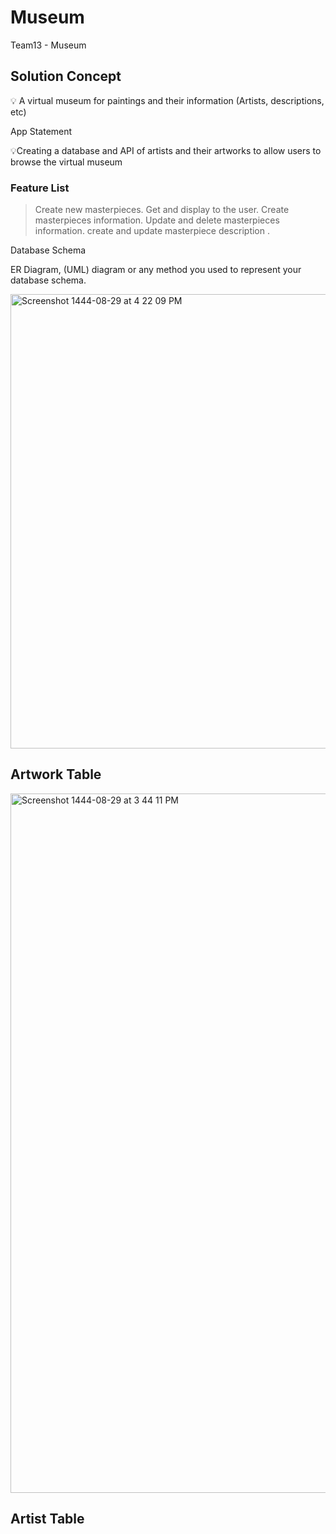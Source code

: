 # Museum
Team13 - Museum



## Solution Concept

💡 A virtual museum for paintings and their information (Artists, descriptions, etc)

App Statement

💡Creating a database and API of artists and their artworks to allow users to browse the virtual museum

### Feature List

 > Create new masterpieces.
 > Get and display to the user.
 > Create masterpieces information.
 > Update and delete masterpieces information.
 > create and update masterpiece description .

Database Schema

ER Diagram, (UML) diagram or any method you used to represent your database schema.

<img width="727" alt="Screenshot 1444-08-29 at 4 22 09 PM" src="https://user-images.githubusercontent.com/117020066/226618868-64d24be5-d3e0-420e-b369-e0032d11b309.png">



## Artwork Table 



<img width="1119" alt="Screenshot 1444-08-29 at 3 44 11 PM" src="https://user-images.githubusercontent.com/117020066/226609700-40898808-9f45-4f1f-800d-3834295cad9c.png">



## Artist Table



